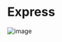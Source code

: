 # Express

![image](https://user-images.githubusercontent.com/83491188/209530471-29672337-d269-4a0e-8295-928f285fee25.png)
